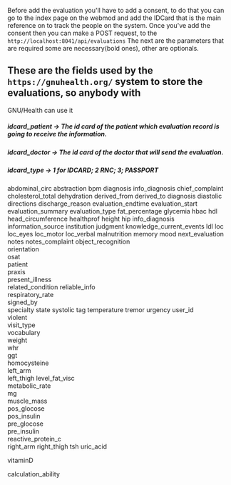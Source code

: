 Before add the evaluation you'll have to add a consent, to do that you can go to the index page on the webmod and add the
IDCard that is the main reference on to track the people on the system.
Once you've add the consent then you can make a POST request, to the `http://localhost:8041/api/evaluations`
The next are the parameters that are required some are necessary(bold ones), other are optionals.

## These are the fields used by the `https://gnuhealth.org/` system to store the evaluations, so anybody with 
GNU/Health can use it

##### idcard_patient -> The id card of the patient which evaluation record is going to receive the information.
##### idcard_doctor  -> The id card of the doctor that will send the evaluation.
##### idcard_type    -> 1 for IDCARD; 2 RNC; 3; PASSPORT
abdominal_circ 
abstraction 
bpm 
diagnosis
info_diagnosis
chief_complaint
cholesterol_total
dehydration
derived_from
derived_to
diagnosis
diastolic
directions
discharge_reason
evaluation_endtime
evaluation_start
evaluation_summary
evaluation_type
fat_percentage
glycemia
hbac 
hdl 
head_circumference 
healthprof 
height 
hip 
info_diagnosis 
information_source 
institution
judgment 
knowledge_current_events 
ldl 
loc 
loc_eyes 
loc_motor 
loc_verbal 
malnutrition 
memory 
mood 
next_evaluation 
notes 
notes_complaint 
object_recognition  
orientation  
osat  
patient  
praxis  
present_illness  
related_condition
reliable_info  
respiratory_rate  
signed_by  
specialty 
state 
systolic 
tag 
temperature 
tremor 
urgency
user_id  
violent  
visit_type  
vocabulary  
weight  
whr  
ggt  
homocysteine  
left_arm  
left_thigh
level_fat_visc  
metabolic_rate  
mg  
muscle_mass  
pos_glocose  
pos_insulin  
pre_glocose  
pre_insulin  
reactive_protein_c  
right_arm
right_thigh 
tsh 
uric_acid

vitaminD 

calculation_ability 
